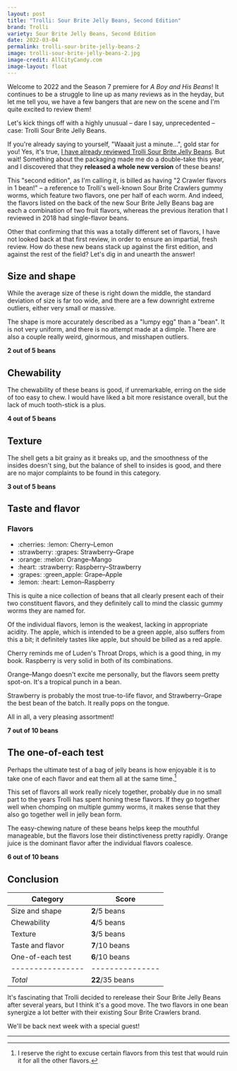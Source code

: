 ```yaml
---
layout: post
title: "Trolli: Sour Brite Jelly Beans, Second Edition"
brand: Trolli
variety: Sour Brite Jelly Beans, Second Edition
date: 2022-03-04
permalink: trolli-sour-brite-jelly-beans-2
image: trolli-sour-brite-jelly-beans-2.jpg
image-credit: AllCityCandy.com
image-layout: float
---
```



Welcome to 2022 and the Season 7 premiere for <cite>A Boy and His Beans</cite>!
It continues to be a struggle to line up as many reviews as in the heyday,
but let me tell you, we have a few bangers that are new on the scene
and I'm quite excited to review them!

Let's kick things off with a highly unusual – dare I say, unprecedented – case:
Trolli Sour Brite Jelly Beans.

If you're already saying to yourself, "Waaait just a minute…",
gold star for you! Yes, it's true,
[I have already reviewed Trolli Sour Brite Jelly Beans](/trolli-sour-brite-jelly-beans).
But wait! Something about the packaging made me do a double-take this year,
and I discovered that they <strong>released a whole new version</strong>
of these beans!

This "second edition", as I'm calling it,
is billed as having "2 Crawler flavors in 1 bean!" –
a reference to Trolli's well-known Sour Brite Crawlers gummy worms,
which feature two flavors, one per half of each worm.
And indeed, the flavors listed on the back of the new Sour Brite Jelly Beans bag
are each a combination of two fruit flavors, whereas
the previous iteration that I reviewed in 2018 had single-flavor beans.

Other that confirming that this was a totally different set of flavors,
I have not looked back at that first review,
in order to ensure an impartial, fresh review.
How do these new beans stack up against the first edition,
and against the rest of the field?
Let's dig in and unearth the answer!


## Size and shape

While the average size of these is right down the middle,
the standard deviation of size is far too wide,
and there are a few downright extreme outliers, either very small or massive.

The shape is more accurately described as a "lumpy egg" than a "bean".
It is not very uniform, and there is no attempt made at a dimple.
There are also a couple really weird, ginormous, and misshapen outliers.

**2 out of 5 beans**


## Chewability

The chewability of these beans is good, if unremarkable,
erring on the side of too easy to chew.
I would have liked a bit more resistance overall,
but the lack of much tooth-stick is a plus.

**4 out of 5 beans**


## Texture

The shell gets a bit grainy as it breaks up,
and the smoothness of the insides doesn't sing,
but the balance of shell to insides is good,
and there are no major complaints to be found in this category.

**3 out of 5 beans**


## Taste and flavor

<div class="inset">
    <h3>Flavors</h3>
    <ul class="emoji-list">
        <li>:cherries: :lemon: Cherry–Lemon</li>
        <li>:strawberry: :grapes: Strawberry–Grape</li>
        <li>:orange: :melon: Orange–Mango</li>
        <li>:heart: :strawberry: Raspberry–Strawberry</li>
        <li>:grapes: :green_apple: Grape–Apple</li>
        <li>:lemon: :heart: Lemon–Raspberry</li>
    </ul>
</div>

This is quite a nice collection of beans that all clearly present
each of their two constituent flavors, and
they definitely call to mind the classic gummy worms they are named for.

Of the individual flavors, lemon is the weakest, lacking in appropriate acidity.
The apple, which is intended to be a green apple, also suffers from this a bit;
it definitely tastes like apple, but should be billed as a red apple.

Cherry reminds me of Luden's Throat Drops, which is a good thing, in my book.
Raspberry is very solid in both of its combinations.

Orange–Mango doesn't excite me personally, but the flavors seem pretty spot-on.
It's a tropical punch in a bean.

Strawberry is probably the most true-to-life flavor,
and Strawberry–Grape the best bean of the batch. It really pops on the tongue.

All in all, a very pleasing assortment!

**7 out of 10 beans**


## The one-of-each test

Perhaps the ultimate test of a bag of jelly beans is how enjoyable it is
to take one of each flavor and eat them all at the same time.[^1]

This set of flavors all work really nicely together, probably due
in no small part to the years Trolli has spent honing these flavors.
If they go together well when chomping on multiple gummy worms,
it makes sense that they also go together well in jelly bean form.

The easy-chewing nature of these beans helps keep the mouthful manageable,
but the flavors lose their distinctiveness pretty rapidly.
Orange juice is the dominant flavor after the individual flavors coalesce.

**6 out of 10 beans**


## Conclusion

Category         | Score
---------------- | ---------------
Size and shape   | **2**/5 beans
Chewability      | **4**/5 beans
Texture          | **3**/5 beans
Taste and flavor | **7**/10 beans
One-of-each test | **6**/10 beans
---------------- | ---------------
_Total_          | **22**/35 beans


It's fascinating that Trolli decided to rerelease their Sour Brite Jelly Beans
after several years, but I think it's a good move.
The two flavors in one bean synergize a lot better
with their existing Sour Brite Crawlers brand.

We'll be back next week with a special guest!


---

[^1]: I reserve the right to excuse certain flavors from this test that would ruin it for all the other flavors.
